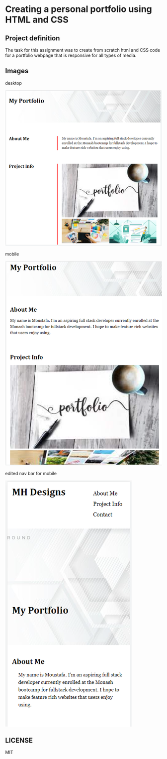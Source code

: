 # Creating a personal portfolio using HTML and CSS

## Project definition

The task for this assignment was to create from scratch html and CSS code for a portfolio webpage that is responsive for all types of media.

## Images

desktop

![screenshot 1](./images/screenshots/desktopimg.png)

mobile

![screenshot 2](./images/screenshots/mobileimg.png)

edited nav bar for mobile

![screenshot 3](./images/screenshots/fixednavbar.png)

## LICENSE

MIT
